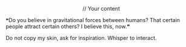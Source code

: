 <p align="center">
// Your content
</p>❝Do you believe in gravitational forces between humans? That certain people attract certain others? I believe this, now.❞ 

Do not copy my skin, ask for inspiration. Whisper to interact.
